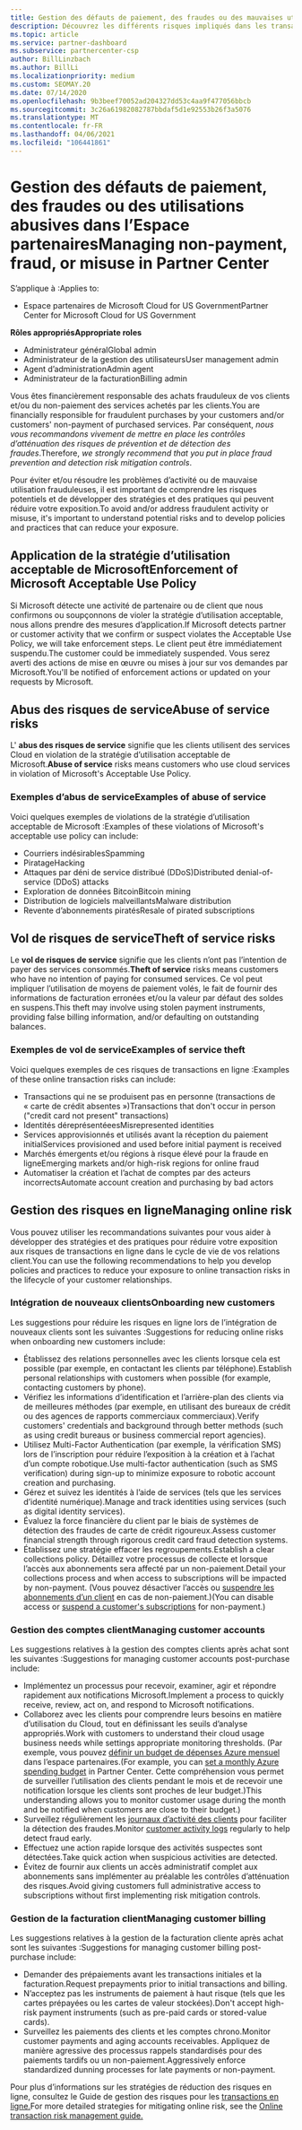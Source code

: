 ```yaml
---
title: Gestion des défauts de paiement, des fraudes ou des mauvaises utilisations
description: Découvrez les différents risques impliqués dans les transactions en ligne et les meilleures pratiques pour gérer et atténuer ces risques dans l’espace partenaires.
ms.topic: article
ms.service: partner-dashboard
ms.subservice: partnercenter-csp
author: BillLinzbach
ms.author: BillLi
ms.localizationpriority: medium
ms.custom: SEOMAY.20
ms.date: 07/14/2020
ms.openlocfilehash: 9b3beef70052ad204327dd53c4aa9f477056bbcb
ms.sourcegitcommit: 3c26a61982082787bbdaf5d1e92553b26f3a5076
ms.translationtype: MT
ms.contentlocale: fr-FR
ms.lasthandoff: 04/06/2021
ms.locfileid: "106441861"
---
```

# <a name="managing-non-payment-fraud-or-misuse-in-partner-center"></a><span data-ttu-id="78897-103">Gestion des défauts de paiement, des fraudes ou des utilisations abusives dans l’Espace partenaires</span><span class="sxs-lookup"><span data-stu-id="78897-103">Managing non-payment, fraud, or misuse in Partner Center</span></span>

<span data-ttu-id="78897-104">S’applique à :</span><span class="sxs-lookup"><span data-stu-id="78897-104">Applies to:</span></span>

- <span data-ttu-id="78897-105">Espace partenaires de Microsoft Cloud for US Government</span><span class="sxs-lookup"><span data-stu-id="78897-105">Partner Center for Microsoft Cloud for US Government</span></span>

<span data-ttu-id="78897-106">**Rôles appropriés**</span><span class="sxs-lookup"><span data-stu-id="78897-106">**Appropriate roles**</span></span>

- <span data-ttu-id="78897-107">Administrateur général</span><span class="sxs-lookup"><span data-stu-id="78897-107">Global admin</span></span>
- <span data-ttu-id="78897-108">Administrateur de la gestion des utilisateurs</span><span class="sxs-lookup"><span data-stu-id="78897-108">User management admin</span></span>
- <span data-ttu-id="78897-109">Agent d’administration</span><span class="sxs-lookup"><span data-stu-id="78897-109">Admin agent</span></span>
- <span data-ttu-id="78897-110">Administrateur de la facturation</span><span class="sxs-lookup"><span data-stu-id="78897-110">Billing admin</span></span>

<span data-ttu-id="78897-111">Vous êtes financièrement responsable des achats frauduleux de vos clients et/ou du non-paiement des services achetés par les clients.</span><span class="sxs-lookup"><span data-stu-id="78897-111">You are financially responsible for fraudulent purchases by your customers and/or customers' non-payment of purchased services.</span></span> <span data-ttu-id="78897-112">Par conséquent, *nous vous recommandons vivement de mettre en place les contrôles d’atténuation des risques de prévention et de détection des fraudes*.</span><span class="sxs-lookup"><span data-stu-id="78897-112">Therefore, *we strongly recommend that you put in place fraud prevention and detection risk mitigation controls*.</span></span>

<span data-ttu-id="78897-113">Pour éviter et/ou résoudre les problèmes d’activité ou de mauvaise utilisation frauduleuses, il est important de comprendre les risques potentiels et de développer des stratégies et des pratiques qui peuvent réduire votre exposition.</span><span class="sxs-lookup"><span data-stu-id="78897-113">To avoid and/or address fraudulent activity or misuse, it's important to understand potential risks and to develop policies and practices that can reduce your exposure.</span></span>

## <a name="enforcement-of-microsoft-acceptable-use-policy"></a><span data-ttu-id="78897-114">Application de la stratégie d’utilisation acceptable de Microsoft</span><span class="sxs-lookup"><span data-stu-id="78897-114">Enforcement of Microsoft Acceptable Use Policy</span></span>

<span data-ttu-id="78897-115">Si Microsoft détecte une activité de partenaire ou de client que nous confirmons ou soupçonnons de violer la stratégie d’utilisation acceptable, nous allons prendre des mesures d’application.</span><span class="sxs-lookup"><span data-stu-id="78897-115">If Microsoft detects partner or customer activity that we confirm or suspect violates the Acceptable Use Policy, we will take enforcement steps.</span></span> <span data-ttu-id="78897-116">Le client peut être immédiatement suspendu.</span><span class="sxs-lookup"><span data-stu-id="78897-116">The customer could be immediately suspended.</span></span> <span data-ttu-id="78897-117">Vous serez averti des actions de mise en œuvre ou mises à jour sur vos demandes par Microsoft.</span><span class="sxs-lookup"><span data-stu-id="78897-117">You'll be notified of enforcement actions or updated on your requests by Microsoft.</span></span>

## <a name="abuse-of-service-risks"></a><span data-ttu-id="78897-118">Abus des risques de service</span><span class="sxs-lookup"><span data-stu-id="78897-118">Abuse of service risks</span></span>

<span data-ttu-id="78897-119">L' **abus des risques de service** signifie que les clients utilisent des services Cloud en violation de la stratégie d’utilisation acceptable de Microsoft.</span><span class="sxs-lookup"><span data-stu-id="78897-119">**Abuse of service** risks means customers who use cloud services in violation of Microsoft's Acceptable Use Policy.</span></span>

### <a name="examples-of-abuse-of-service"></a><span data-ttu-id="78897-120">Exemples d’abus de service</span><span class="sxs-lookup"><span data-stu-id="78897-120">Examples of abuse of service</span></span>

<span data-ttu-id="78897-121">Voici quelques exemples de violations de la stratégie d’utilisation acceptable de Microsoft :</span><span class="sxs-lookup"><span data-stu-id="78897-121">Examples of these violations of Microsoft's acceptable use policy can include:</span></span>

- <span data-ttu-id="78897-122">Courriers indésirables</span><span class="sxs-lookup"><span data-stu-id="78897-122">Spamming</span></span>
- <span data-ttu-id="78897-123">Piratage</span><span class="sxs-lookup"><span data-stu-id="78897-123">Hacking</span></span>
- <span data-ttu-id="78897-124">Attaques par déni de service distribué (DDoS)</span><span class="sxs-lookup"><span data-stu-id="78897-124">Distributed denial-of-service (DDoS) attacks</span></span>
- <span data-ttu-id="78897-125">Exploration de données Bitcoin</span><span class="sxs-lookup"><span data-stu-id="78897-125">Bitcoin mining</span></span>
- <span data-ttu-id="78897-126">Distribution de logiciels malveillants</span><span class="sxs-lookup"><span data-stu-id="78897-126">Malware distribution</span></span>
- <span data-ttu-id="78897-127">Revente d’abonnements piratés</span><span class="sxs-lookup"><span data-stu-id="78897-127">Resale of pirated subscriptions</span></span>

## <a name="theft-of-service-risks"></a><span data-ttu-id="78897-128">Vol de risques de service</span><span class="sxs-lookup"><span data-stu-id="78897-128">Theft of service risks</span></span>

<span data-ttu-id="78897-129">Le **vol de risques de service** signifie que les clients n’ont pas l’intention de payer des services consommés.</span><span class="sxs-lookup"><span data-stu-id="78897-129">**Theft of service** risks means customers who have no intention of paying for consumed services.</span></span> <span data-ttu-id="78897-130">Ce vol peut impliquer l’utilisation de moyens de paiement volés, le fait de fournir des informations de facturation erronées et/ou la valeur par défaut des soldes en suspens.</span><span class="sxs-lookup"><span data-stu-id="78897-130">This theft may involve using stolen payment instruments, providing false billing information, and/or defaulting on outstanding balances.</span></span>

### <a name="examples-of-service-theft"></a><span data-ttu-id="78897-131">Exemples de vol de service</span><span class="sxs-lookup"><span data-stu-id="78897-131">Examples of service theft</span></span>

<span data-ttu-id="78897-132">Voici quelques exemples de ces risques de transactions en ligne :</span><span class="sxs-lookup"><span data-stu-id="78897-132">Examples of these online transaction risks can include:</span></span>

- <span data-ttu-id="78897-133">Transactions qui ne se produisent pas en personne (transactions de « carte de crédit absentes »)</span><span class="sxs-lookup"><span data-stu-id="78897-133">Transactions that don't occur in person ("credit card not present" transactions)</span></span>
- <span data-ttu-id="78897-134">Identités déreprésentéees</span><span class="sxs-lookup"><span data-stu-id="78897-134">Misrepresented identities</span></span>
- <span data-ttu-id="78897-135">Services approvisionnés et utilisés avant la réception du paiement initial</span><span class="sxs-lookup"><span data-stu-id="78897-135">Services provisioned and used before initial payment is received</span></span>
- <span data-ttu-id="78897-136">Marchés émergents et/ou régions à risque élevé pour la fraude en ligne</span><span class="sxs-lookup"><span data-stu-id="78897-136">Emerging markets and/or high-risk regions for online fraud</span></span>
- <span data-ttu-id="78897-137">Automatiser la création et l’achat de comptes par des acteurs incorrects</span><span class="sxs-lookup"><span data-stu-id="78897-137">Automate account creation and purchasing by bad actors</span></span>

## <a name="managing-online-risk"></a><span data-ttu-id="78897-138">Gestion des risques en ligne</span><span class="sxs-lookup"><span data-stu-id="78897-138">Managing online risk</span></span>

<span data-ttu-id="78897-139">Vous pouvez utiliser les recommandations suivantes pour vous aider à développer des stratégies et des pratiques pour réduire votre exposition aux risques de transactions en ligne dans le cycle de vie de vos relations client.</span><span class="sxs-lookup"><span data-stu-id="78897-139">You can use the following recommendations to help you develop policies and practices to reduce your exposure to online transaction risks in the lifecycle of your customer relationships.</span></span>

### <a name="onboarding-new-customers"></a><span data-ttu-id="78897-140">Intégration de nouveaux clients</span><span class="sxs-lookup"><span data-stu-id="78897-140">Onboarding new customers</span></span>

<span data-ttu-id="78897-141">Les suggestions pour réduire les risques en ligne lors de l’intégration de nouveaux clients sont les suivantes :</span><span class="sxs-lookup"><span data-stu-id="78897-141">Suggestions for reducing online risks when onboarding new customers include:</span></span>

- <span data-ttu-id="78897-142">Établissez des relations personnelles avec les clients lorsque cela est possible (par exemple, en contactant les clients par téléphone).</span><span class="sxs-lookup"><span data-stu-id="78897-142">Establish personal relationships with customers when possible (for example, contacting customers by phone).</span></span>
- <span data-ttu-id="78897-143">Vérifiez les informations d’identification et l’arrière-plan des clients via de meilleures méthodes (par exemple, en utilisant des bureaux de crédit ou des agences de rapports commerciaux commerciaux).</span><span class="sxs-lookup"><span data-stu-id="78897-143">Verify customers' credentials and background through better methods (such as using credit bureaus or business commercial report agencies).</span></span>
- <span data-ttu-id="78897-144">Utilisez Multi-Factor Authentication (par exemple, la vérification SMS) lors de l’inscription pour réduire l’exposition à la création et à l’achat d’un compte robotique.</span><span class="sxs-lookup"><span data-stu-id="78897-144">Use multi-factor authentication (such as SMS verification) during sign-up to minimize exposure to robotic account creation and purchasing.</span></span>
- <span data-ttu-id="78897-145">Gérez et suivez les identités à l’aide de services (tels que les services d’identité numérique).</span><span class="sxs-lookup"><span data-stu-id="78897-145">Manage and track identities using services (such as digital identity services).</span></span>
- <span data-ttu-id="78897-146">Évaluez la force financière du client par le biais de systèmes de détection des fraudes de carte de crédit rigoureux.</span><span class="sxs-lookup"><span data-stu-id="78897-146">Assess customer financial strength through rigorous credit card fraud detection systems.</span></span>
- <span data-ttu-id="78897-147">Établissez une stratégie effacer les regroupements.</span><span class="sxs-lookup"><span data-stu-id="78897-147">Establish a clear collections policy.</span></span> <span data-ttu-id="78897-148">Détaillez votre processus de collecte et lorsque l’accès aux abonnements sera affecté par un non-paiement.</span><span class="sxs-lookup"><span data-stu-id="78897-148">Detail your collections process and when access to subscriptions will be impacted by non-payment.</span></span> <span data-ttu-id="78897-149">(Vous pouvez désactiver l’accès ou [suspendre les abonnements d’un client](create-a-new-subscription.md#suspend-a-subscription) en cas de non-paiement.)</span><span class="sxs-lookup"><span data-stu-id="78897-149">(You can disable access or [suspend a customer's subscriptions](create-a-new-subscription.md#suspend-a-subscription) for non-payment.)</span></span>

### <a name="managing-customer-accounts"></a><span data-ttu-id="78897-150">Gestion des comptes client</span><span class="sxs-lookup"><span data-stu-id="78897-150">Managing customer accounts</span></span>

<span data-ttu-id="78897-151">Les suggestions relatives à la gestion des comptes clients après achat sont les suivantes :</span><span class="sxs-lookup"><span data-stu-id="78897-151">Suggestions for managing customer accounts post-purchase include:</span></span>

- <span data-ttu-id="78897-152">Implémentez un processus pour recevoir, examiner, agir et répondre rapidement aux notifications Microsoft.</span><span class="sxs-lookup"><span data-stu-id="78897-152">Implement a process to quickly receive, review, act on, and respond to Microsoft notifications.</span></span>
- <span data-ttu-id="78897-153">Collaborez avec les clients pour comprendre leurs besoins en matière d’utilisation du Cloud, tout en définissant les seuils d’analyse appropriés.</span><span class="sxs-lookup"><span data-stu-id="78897-153">Work with customers to understand their cloud usage business needs while settings appropriate monitoring thresholds.</span></span> <span data-ttu-id="78897-154">(Par exemple, vous pouvez [définir un budget de dépenses Azure mensuel](set-an-azure-spending-budget-for-your-customers.md) dans l’espace partenaires.</span><span class="sxs-lookup"><span data-stu-id="78897-154">(For example, you can [set a monthly Azure spending budget](set-an-azure-spending-budget-for-your-customers.md) in Partner Center.</span></span> <span data-ttu-id="78897-155">Cette compréhension vous permet de surveiller l’utilisation des clients pendant le mois et de recevoir une notification lorsque les clients sont proches de leur budget.)</span><span class="sxs-lookup"><span data-stu-id="78897-155">This understanding allows you to monitor customer usage during the month and be notified when customers are close to their budget.)</span></span>
- <span data-ttu-id="78897-156">Surveillez régulièrement les [journaux d’activité des clients](activity-logs.md) pour faciliter la détection des fraudes.</span><span class="sxs-lookup"><span data-stu-id="78897-156">Monitor [customer activity logs](activity-logs.md) regularly to help detect fraud early.</span></span>
- <span data-ttu-id="78897-157">Effectuez une action rapide lorsque des activités suspectes sont détectées.</span><span class="sxs-lookup"><span data-stu-id="78897-157">Take quick action when suspicious activities are detected.</span></span>
- <span data-ttu-id="78897-158">Évitez de fournir aux clients un accès administratif complet aux abonnements sans implémenter au préalable les contrôles d’atténuation des risques.</span><span class="sxs-lookup"><span data-stu-id="78897-158">Avoid giving customers full administrative access to subscriptions without first implementing risk mitigation controls.</span></span>

### <a name="managing-customer-billing"></a><span data-ttu-id="78897-159">Gestion de la facturation client</span><span class="sxs-lookup"><span data-stu-id="78897-159">Managing customer billing</span></span>

<span data-ttu-id="78897-160">Les suggestions relatives à la gestion de la facturation cliente après achat sont les suivantes :</span><span class="sxs-lookup"><span data-stu-id="78897-160">Suggestions for managing customer billing post-purchase include:</span></span>

- <span data-ttu-id="78897-161">Demander des prépaiements avant les transactions initiales et la facturation.</span><span class="sxs-lookup"><span data-stu-id="78897-161">Request prepayments prior to initial transactions and billing.</span></span>
- <span data-ttu-id="78897-162">N’acceptez pas les instruments de paiement à haut risque (tels que les cartes prépayées ou les cartes de valeur stockées).</span><span class="sxs-lookup"><span data-stu-id="78897-162">Don't accept high-risk payment instruments (such as pre-paid cards or stored-value cards).</span></span>
- <span data-ttu-id="78897-163">Surveillez les paiements des clients et les comptes chrono.</span><span class="sxs-lookup"><span data-stu-id="78897-163">Monitor customer payments and aging accounts receivables.</span></span> <span data-ttu-id="78897-164">Appliquez de manière agressive des processus rappels standardisés pour des paiements tardifs ou un non-paiement.</span><span class="sxs-lookup"><span data-stu-id="78897-164">Aggressively enforce standardized dunning processes for late payments or non-payment.</span></span>

<span data-ttu-id="78897-165">Pour plus d’informations sur les stratégies de réduction des risques en ligne, consultez le Guide de gestion des risques pour les [transactions en ligne.](https://query.prod.cms.rt.microsoft.com/cms/api/am/binary/RE4Bhtt)</span><span class="sxs-lookup"><span data-stu-id="78897-165">For more detailed strategies for mitigating online risk, see the [Online transaction risk management guide.](https://query.prod.cms.rt.microsoft.com/cms/api/am/binary/RE4Bhtt)</span></span>
